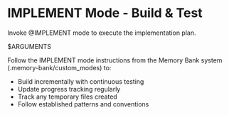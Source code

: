 # IMPLEMENT Mode - Build & Test
<!-- Version: 2.1.0 -->

Invoke @IMPLEMENT mode to execute the implementation plan.

$ARGUMENTS

Follow the IMPLEMENT mode instructions from the Memory Bank system (.memory-bank/custom_modes) to:
- Build incrementally with continuous testing
- Update progress tracking regularly
- Track any temporary files created
- Follow established patterns and conventions
